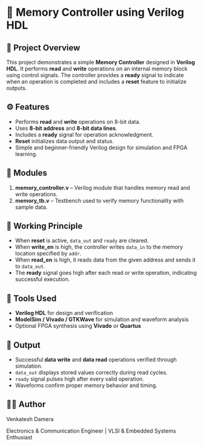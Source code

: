 

# 💾 Memory Controller using Verilog HDL

## 📘 Project Overview

This project demonstrates a simple **Memory Controller** designed in **Verilog HDL**.
It performs **read** and **write** operations on an internal memory block using control signals.
The controller provides a **ready** signal to indicate when an operation is completed and includes a **reset** feature to initialize outputs.



## ⚙️ Features

* Performs **read** and **write** operations on 8-bit data.
* Uses **8-bit address** and **8-bit data lines**.
* Includes a **ready** signal for operation acknowledgment.
* **Reset** initializes data output and status.
* Simple and beginner-friendly Verilog design for simulation and FPGA learning.


## 🧩 Modules

1. **memory_controller.v** – Verilog module that handles memory read and write operations.
2. **memory_tb.v** – Testbench used to verify memory functionality with sample data.



## 🧪 Working Principle

* When **reset** is active, `data_out` and `ready` are cleared.
* When **write_en** is high, the controller writes `data_in` to the memory location specified by `addr`.
* When **read_en** is high, it reads data from the given address and sends it to `data_out`.
* The **ready** signal goes high after each read or write operation, indicating successful execution.



## 🧰 Tools Used

* **Verilog HDL** for design and verification
* **ModelSim / Vivado / GTKWave** for simulation and waveform analysis
* Optional FPGA synthesis using **Vivado** or **Quartus**



## 🎯 Output

* Successful **data write** and **data read** operations verified through simulation.
* `data_out` displays stored values correctly during read cycles.
* `ready` signal pulses high after every valid operation.
* Waveforms confirm proper memory behavior and timing.


## 👨‍💻 Author

Venkatesh Damera

Electronics & Communication Engineer | VLSI & Embedded Systems Enthusiast
